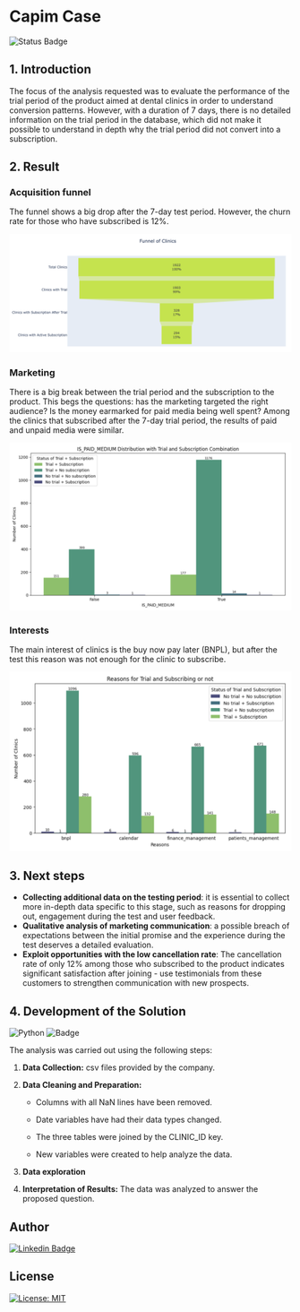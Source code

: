 # Capim Case

![Status Badge](https://img.shields.io/static/v1?label=STATUS&message=COMPLETE&color=008000)

## 1. Introduction

The focus of the analysis requested was to evaluate the performance of the trial period of the product aimed at dental clinics in order to understand conversion patterns. However, with a duration of 7 days, there is no detailed information on the trial period in the database, which did not make it possible to understand in depth why the trial period did not convert into a subscription.

## 2. Result

### Acquisition funnel

The funnel shows a big drop after the 7-day test period. However, the churn rate for those who have subscribed is 12%.

![acquisition funnel](img/funnel.png)

### Marketing

There is a big break between the trial period and the subscription to the product. This begs the questions: has the marketing targeted the right audience? Is the money earmarked for paid media being well spent?
Among the clinics that subscribed after the 7-day trial period, the results of paid and unpaid media were similar.

![medium](img/medium.png)

### Interests

The main interest of clinics is the buy now pay later (BNPL), but after the test this reason was not enough for the clinic to subscribe.

![interests](img/reasons.png)

## 3. Next steps

- **Collecting additional data on the testing period**: it is essential to collect more in-depth data specific to this stage, such as reasons for dropping out, engagement during the test and user feedback.
- **Qualitative analysis of marketing communication**: a possible breach of expectations between the initial promise and the experience during the test deserves a detailed evaluation.
- **Exploit opportunities with the low cancellation rate**: The cancellation rate of only 12% among those who subscribed to the product indicates significant satisfaction after joining - use testimonials from these customers to strengthen communication with new prospects.

## 4. Development of the Solution
<img alt="Python" src="https://img.shields.io/badge/-Python-blue?style=flat&logo=python&logoColor=yellow" />  ![Badge](https://img.shields.io/badge/Colab-Google-%F9AB00?style=flat&logo=Google-Colab&color=blue)

The analysis was carried out using the following steps:
1. **Data Collection:** csv files provided by the company.

2. **Data Cleaning and Preparation:** 

    * Columns with all NaN lines have been removed.

    * Date variables have had their data types changed.

    * The three tables were joined by the CLINIC_ID key.

    * New variables were created to help analyze the data.

3. **Data exploration**

4. **Interpretation of Results:** The data was analyzed to answer the proposed question.

## Author

[![Linkedin Badge](https://img.shields.io/badge/-Patrícia-blue?style=flat&logo=Linkedin&logoColor=white&link=https://www.linkedin.com/in/pathilink/)](https://www.linkedin.com/in/pathilink/)

## License

[![License: MIT](https://img.shields.io/badge/License-MIT-750014.svg)](https://opensource.org/licenses/MIT)